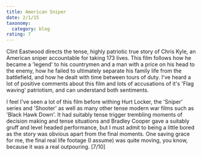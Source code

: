 ```yaml
---
title: American Sniper
date: 2/1/15
taxonomy:
  category: blog
rating: 7
---
```


Clint Eastwood directs the tense, highly patriotic true story of Chris Kyle, an American sniper accountable for taking 173 lives. This film follows how he became a 'legend' to his countrymen and a man with a price on his head to the enemy, how he failed to ultimately separate his family life from the battlefield, and how he dealt with time between tours of duty.  I've heard a lot of positive comments about this film and lots of accusations of it's 'Flag waving' patriotism, and can understand both sentiments.

I feel I've seen a lot of this film before withing Hurt Locker, the 'Sniper' series and 'Shooter' as well as many other tense modern war films such as 'Black Hawk Down'.  It had suitably tense trigger trembling moments of decision making and tense situations and Bradley Cooper gave a suitably gruff and level headed performance, but I must admit to being a little bored as the story was obvious apart from the final moments.  One saving grace for me, the final real life footage  (I assume) was quite moving, you know, because it was a real outpouring. [7/10]
